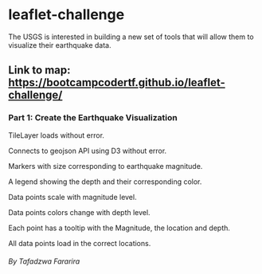 # leaflet-challenge
The USGS is interested in building a new set of tools that will allow them to visualize their earthquake data.

## Link to map: https://bootcampcodertf.github.io/leaflet-challenge/

### Part 1: Create the Earthquake Visualization
TileLayer loads without error.

Connects to geojson API using D3 without error.

Markers with size corresponding to earthquake magnitude.

A legend showing the depth and their corresponding color.

Data points scale with magnitude level.

Data points colors change with depth level.

Each point has a tooltip with the Magnitude, the location and depth.

All data points load in the correct locations.


###### By Tafadzwa Fararira
